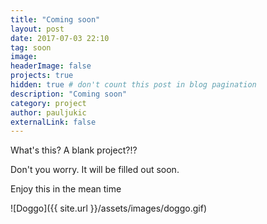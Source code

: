 ```yaml
---
title: "Coming soon"
layout: post
date: 2017-07-03 22:10
tag: soon
image:
headerImage: false
projects: true
hidden: true # don't count this post in blog pagination
description: "Coming soon"
category: project
author: pauljukic
externalLink: false
---
```


What's this? A blank project?!?

Don't you worry. It will be filled out soon.

Enjoy this in the mean time

![Doggo]({{ site.url }}/assets/images/doggo.gif)
